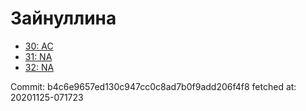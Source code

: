 # Зайнуллина
- [30: AC](30.md)
- [31: NA](31.md)
- [32: NA](32.md)

Commit: b4c6e9657ed130c947cc0c8ad7b0f9add206f4f8
 fetched at: 20201125-071723
